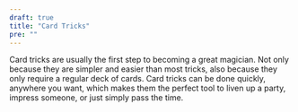 ```yaml
---
draft: true
title: "Card Tricks"
pre: ""
---
```


Card tricks are usually the first step to becoming a great magician. Not only because they are simpler and easier than most tricks, also because they only require a regular deck of cards. Card tricks can be done quickly, anywhere you want, which makes them the perfect tool to liven up a party, impress someone, or just simply pass the time.